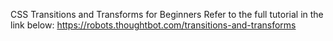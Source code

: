 CSS Transitions and Transforms for Beginners
Refer to the full tutorial in the link below:
https://robots.thoughtbot.com/transitions-and-transforms